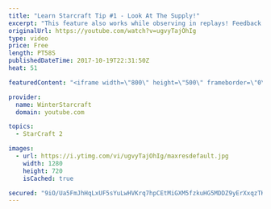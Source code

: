```yaml
---
title: "Learn Starcraft Tip #1 - Look At The Supply!"
excerpt: "This feature also works while observing in replays! Feedback and tip suggestions are appreciated :)"
originalUrl: https://youtube.com/watch?v=ugvyTajOhIg
type: video
price: Free
length: PT58S
publishedDateTime: 2017-10-19T22:31:50Z
heat: 51

featuredContent: "<iframe width=\"800\" height=\"500\" frameborder=\"0\" src=\"https://www.youtube.com/embed/ugvyTajOhIg\" allow=\"accelerometer; autoplay; encrypted-media; gyroscope; picture-in-picture\" allowfullscreen></iframe>"

provider:
  name: WinterStarcraft
  domain: youtube.com

topics:
  - StarCraft 2

images:
  - url: https://i.ytimg.com/vi/ugvyTajOhIg/maxresdefault.jpg
    width: 1280
    height: 720
    isCached: true

secured: "9iO/Ua5FmJhHqLxUF5sYuLwHVKrq7hpCEtMiGXM5fzkuHG5MDDZ9yErXxqzTKirSaNMX6Lq+F5RwRFPlsmvxTk4APsmUDsmY56Yc8TuTfpqI9rabpsdfWvMZ+doV6aHUiwS2Ae1SuFIipM08JbzWipbDcS55VjXqVewD91Best0vom/KaSXzwraLaPqvwgQdFtt5ejjbnBM7L0erlS4grwGr1r15/BuIQVEc0CIP37U7e4lPKSJFopqAUrW5Nh9D+Ii+rEeRrHjtASNcoh+VlQWypezX6p153bzDd4vBU77IavcBP+0XS36399QV6jcVcR775EWgNcDIauIv671xsTby/8j+7dfl1WSNv5I8rq2UGhWUX7kgxOfLoblI+5gb1PPvsWX+3va+oDoU46LVAOZuxdh/HleocaxKo6kSBzk=;cPTI06tJ17o5+AdpRt3keg=="
---
```


